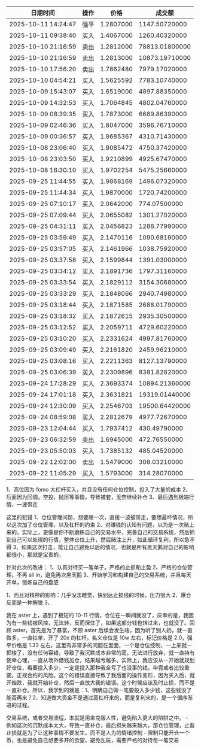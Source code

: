 
| 日期时间                | 操作  | 价格        | 成交额            |
| ------------------- | --- | --------- | -------------- |
| 2025-10-11 14:24:47 | 强平  | 1.2807000 | 1147.50720000  |
| 2025-10-11 09:38:40 | 买入  | 1.4067000 | 1260.40320000  |
| 2025-10-10 21:16:59 | 卖出  | 1.2812000 | 78813.01800000 |
| 2025-10-10 21:16:59 | 卖出  | 1.2813000 | 10873.19710000 |
| 2025-10-10 17:56:20 | 卖出  | 1.7862480 | 7979.17020000  |
| 2025-10-10 04:54:21 | 买入  | 1.5625592 | 7783.10740000  |
| 2025-10-09 15:43:07 | 买入  | 1.6519000 | 4897.88350000  |
| 2025-10-09 14:32:53 | 买入  | 1.7064845 | 4802.04760000  |
| 2025-10-09 08:39:35 | 买入  | 1.7873000 | 6689.86390000  |
| 2025-10-09 02:46:36 | 买入  | 1.8047000 | 3596.76710000  |
| 2025-10-09 00:36:57 | 买入  | 1.8685367 | 4310.71430000  |
| 2025-10-08 23:06:40 | 买入  | 1.9085472 | 4750.37420000  |
| 2025-10-08 23:03:50 | 买入  | 1.9210899 | 4925.67470000  |
| 2025-10-08 16:30:10 | 买入  | 1.9702254 | 5475.25660000  |
| 2025-09-25 11:44:55 | 买入  | 1.9868169 | 1496.07320000  |
| 2025-09-25 11:44:34 | 买入  | 1.9870000 | 1720.74200000  |
| 2025-09-25 07:10:17 | 买入  | 2.0642000 | 774.07500000   |
| 2025-09-25 07:09:44 | 买入  | 2.0655082 | 1301.27020000  |
| 2025-09-25 04:31:11 | 买入  | 2.0456823 | 1288.77990000  |
| 2025-09-25 03:59:49 | 买入  | 2.1470116 | 1090.68190000  |
| 2025-09-25 03:57:05 | 买入  | 2.1461966 | 1038.75920000  |
| 2025-09-25 03:37:58 | 买入  | 2.1599844 | 1391.03000000  |
| 2025-09-25 03:34:12 | 买入  | 2.1891736 | 1797.31160000  |
| 2025-09-25 03:33:54 | 买入  | 2.1829112 | 3154.30680000  |
| 2025-09-25 03:33:29 | 买入  | 2.1848066 | 2940.74980000  |
| 2025-09-25 03:18:44 | 买入  | 2.1871585 | 2688.01790000  |
| 2025-09-25 03:18:32 | 买入  | 2.1872615 | 2935.30500000  |
| 2025-09-25 03:12:52 | 买入  | 2.2059711 | 4729.60220000  |
| 2025-09-25 03:10:20 | 买入  | 2.2331624 | 4997.81760000  |
| 2025-09-25 03:09:49 | 买入  | 2.2161820 | 2459.96210000  |
| 2025-09-25 03:08:16 | 买入  | 2.2211363 | 8127.13790000  |
| 2025-09-25 03:06:39 | 买入  | 2.2309896 | 8381.82820000  |
| 2025-09-24 17:28:29 | 买入  | 2.3693374 | 10894.21360000 |
| 2025-09-24 17:01:18 | 买入  | 2.3631821 | 19319.01440000 |
| 2025-09-24 12:30:09 | 买入  | 2.2546703 | 19500.64420000 |
| 2025-09-24 08:59:08 | 买入  | 2.2812679 | 4977.72670000  |
| 2025-09-23 12:04:44 | 买入  | 1.7937412 | 430.49790000   |
| 2025-09-23 06:32:59 | 卖出  | 1.6945000 | 472.76550000   |
| 2025-09-23 05:50:03 | 买入  | 1.7385132 | 485.04520000   |
| 2025-09-22 12:02:00 | 卖出  | 1.5479000 | 308.03210000   |
| 2025-09-22 11:05:29 | 买入  | 1.5793000 | 314.28070000   |



1、高位因为 fomo 大杠杆买入，并且没有任何仓位控制，投入了大量的成本
2、后面因为回调，空投，抛压等事情，导致被套，无奈继续补仓
3、最后遇到极端行情，一波带走

这里的犯错
1、仓位管理问题，想要赌一次，直接一波被带走，要想最坏情况，所以这次加了仓位管理，以及杠杆的约束
2、对赚钱的认知有问题，以为是一次赌上来的，实际上，更像是你不断磨练自己的交易水平，完善自己的交易系统，然后抓到自己可以处理的行情，整体仓位上升，然后赌注上升，如此循环复利，所以急不得
3、如果这次打击，能让自己避免以后的情况，也就是所有黑天鹅对自己的影响都很小，那就是宝贵的，

针对此次的改进：
1、认真对待买一笔单子，严格的止损和止盈
2、严格的仓位管理，不再 all in，避免再次黑天鹅
3、开始学习和构建自己的交易系统，并且每天开单，锻炼自己的盘感


1、而且对精神的影响：几乎没法睡觉，快到达止损线的时候，压力很大
2、爆仓反而是一种解脱
3、

我在 aster 上，遇到了极短的 10-11 行情，仓位在一瞬间就没了，庆幸的是，我因为有一些钱被风控，无法转，反而保住了，如果这部分钱也转过来，也就没了。回顾 aster，首先是为了暴富，不顾 aster 后续会发生啥，因为听了别人奶，就一直做多，一直扛单，开了 20x 的杠杆，名义仓位是 10w 左右，标记价格是 2.0，强平价格是 1.33 左右。这里有非常多的问题在里面，一个是仓位控制，一上来就一把梭了，没有任何容错，导致了我沉默成本非常的高，无法进行放弃，就一直持有侥幸心理，一直从场外借钱加仓，结果越亏越多。实际上，我应该从一开始就规划好仓位，看要投入多少，一定是投入那种我全亏了也没事的钱，毕竟或者比较重要。正视合约的风险。这个的错误直接导致了我后面的操作变形，因为买入后，就开始跌，我就开始补仓，然后一直放大我的错误。这个时候应该及时止损，而不是一直补仓。所以，我学到的就是：1、明确自己做一笔要投入多少钱，这些钱没了能否再来？2、知道做大资金不是通过高杠杆来的，而是复利来的，是一个循序渐进的过程。



交易系统，或者交易流程，本就是用来克服人性，避免陷入更大的陷阱之中。
	- 例如这次的沉默成本太大，导致一直补仓，最后损失越来越大，那仓位管理，止盈止损就是为了让这种事情不要发生，而不是人为的情绪控制
	- 限制只能开仓一个币，也是避免自己想要多开的欲望，避免乱玩，需要严格的对待每一笔交易